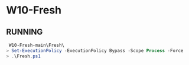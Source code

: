 # W10-Fresh


## RUNNING

```powershell 
 W10-Fresh-main\Fresh\
> Set-ExecutionPolicy -ExecutionPolicy Bypass -Scope Process -Force
> .\Fresh.ps1
```
